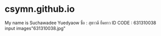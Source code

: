 # csymn.github.io
My name is Suchawadee Yuedyaow
ชื่อ : สุชาวดี ยืดยาว
ID CODE : 631310038
input images"631310038.jpg"

